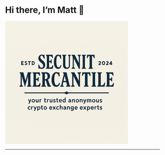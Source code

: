<!-- README.md -->

# Hi there, I’m Matt 👋

<picture>
  <!-- Dark mode -->
  <source srcset="logo-dark.png" media="(prefers-color-scheme: dark)">
  <!-- Light mode (and fallback) -->
  <source srcset="logo-light.png" media="(prefers-color-scheme: light)">
  <!-- Fallback for clients that don’t support <picture> -->
  <img 
    src="logo-light.png" 
    alt="Secunit Mercantile – your trusted anonymous crypto exchange experts" 
    width="400"
  >
</picture>

---

